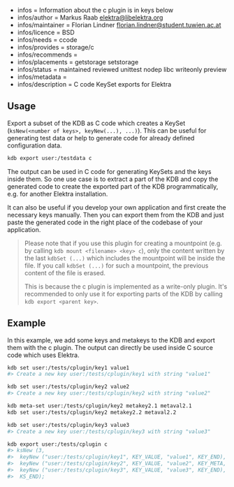 - infos = Information about the c plugin is in keys below
- infos/author = Markus Raab <elektra@libelektra.org>
- infos/maintainer = Florian Lindner <florian.lindner@student.tuwien.ac.at>
- infos/licence = BSD
- infos/needs = ccode
- infos/provides = storage/c
- infos/recommends =
- infos/placements = getstorage setstorage
- infos/status = maintained reviewed unittest nodep libc writeonly preview
- infos/metadata =
- infos/description = C code KeySet exports for Elektra

## Usage

Export a subset of the KDB as C code which creates a KeySet (`ksNew(<number of keys>, keyNew(...), ...)`).
This can be useful for generating test data or help to generate code for already defined configuration data.

```sh
kdb export user:/testdata c
```

The output can be used in C code for generating KeySets and the keys inside them.
So one use case is to extract a part of the KDB and copy the generated code
to create the exported part of the KDB programmatically, e.g. for another Elektra installation.

It can also be useful if you develop your own application and first create the necessary
keys manually. Then you can export them from the KDB and just paste the generated code
in the right place of the codebase of your application.

> Please note that if you use this plugin for creating a mountpoint (e.g. by calling `kdb mount <filename> <key> c`),
> only the content written by the last `kdbSet (...)` which includes the mountpoint will be inside the file.
> If you call `kdbSet (...)` for such a mountpoint, the previous content of the file is erased.
>
> This is because the c plugin is implemented as a write-only plugin.
> It's recommended to only use it for exporting parts of the KDB by calling `kdb export <parent key>`.

## Example

In this example, we add some keys and metakeys to the KDB and export them with the c plugin.
The output can directly be used inside C source code which uses Elektra.

```sh
kdb set user:/tests/cplugin/key1 value1
#> Create a new key user:/tests/cplugin/key1 with string "value1"

kdb set user:/tests/cplugin/key2 value2
#> Create a new key user:/tests/cplugin/key2 with string "value2"

kdb meta-set user:/tests/cplugin/key2 metakey2.1 metaval2.1
kdb set user:/tests/cplugin/key2 metakey2.2 metaval2.2

kdb set user:/tests/cplugin/key3 value3
#> Create a new key user:/tests/cplugin/key3 with string "value3"

kdb export user:/tests/cplugin c
#> ksNew (3,
#>	keyNew ("user:/tests/cplugin/key1", KEY_VALUE, "value1", KEY_END),
#>	keyNew ("user:/tests/cplugin/key2", KEY_VALUE, "value2", KEY_META, "metakey2.1", "metaval2.1", KEY_META, "metakey2.2", "metaval2.2", KEY_END),
#>	keyNew ("user:/tests/cplugin/key3", KEY_VALUE, "value3", KEY_END),
#>	KS_END);
```
